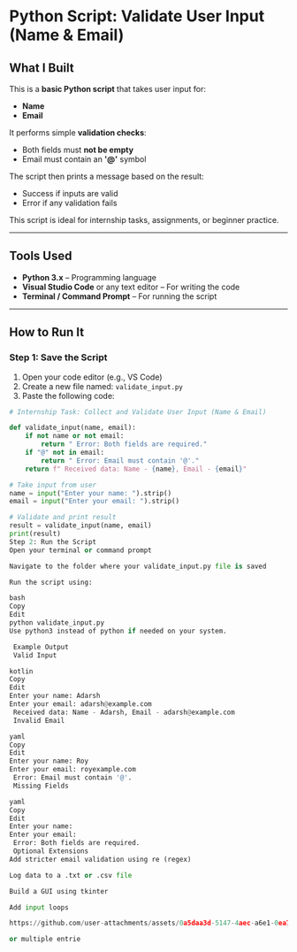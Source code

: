 #  Python Script: Validate User Input (Name & Email)

##  What I Built

This is a **basic Python script** that takes user input for:
- **Name**
- **Email**

It performs simple **validation checks**:
- Both fields must **not be empty**
- Email must contain an **'@'** symbol

The script then prints a message based on the result:
-  Success if inputs are valid
-  Error if any validation fails

This script is ideal for internship tasks, assignments, or beginner practice.

---

##  Tools Used

- **Python 3.x** – Programming language
- **Visual Studio Code** or any text editor – For writing the code
- **Terminal / Command Prompt** – For running the script

---

##  How to Run It

### Step 1: Save the Script
1. Open your code editor (e.g., VS Code)
2. Create a new file named: `validate_input.py`
3. Paste the following code:

```python
# Internship Task: Collect and Validate User Input (Name & Email)

def validate_input(name, email):
    if not name or not email:
        return " Error: Both fields are required."
    if "@" not in email:
        return " Error: Email must contain '@'."
    return f" Received data: Name - {name}, Email - {email}"

# Take input from user
name = input("Enter your name: ").strip()
email = input("Enter your email: ").strip()

# Validate and print result
result = validate_input(name, email)
print(result)
Step 2: Run the Script
Open your terminal or command prompt

Navigate to the folder where your validate_input.py file is saved

Run the script using:

bash
Copy
Edit
python validate_input.py
Use python3 instead of python if needed on your system.

 Example Output
 Valid Input

kotlin
Copy
Edit
Enter your name: Adarsh
Enter your email: adarsh@example.com
 Received data: Name - Adarsh, Email - adarsh@example.com
 Invalid Email

yaml
Copy
Edit
Enter your name: Roy
Enter your email: royexample.com
 Error: Email must contain '@'.
 Missing Fields

yaml
Copy
Edit
Enter your name:
Enter your email:
 Error: Both fields are required.
 Optional Extensions
Add stricter email validation using re (regex)

Log data to a .txt or .csv file

Build a GUI using tkinter

Add input loops 

https://github.com/user-attachments/assets/0a5daa3d-5147-4aec-a6e1-0ea78738512a

or multiple entrie
